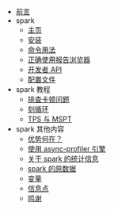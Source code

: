 <!-- _sidebar.md -->

* [前言](README.md)
* spark
  * [主页](spark.home.md)
  * [安装](spark.installation.md)
  * [命令用法](spark.command-usage.md)
  * [正确使用报告浏览器](spark.using-the-viewer.md)
  * [开发者 API](spark.developer-api.md)
  * [配置文件](spark.configuration.md)
* spark 教程
  * [排查卡顿问题](spark-guides.finding-the-cause-of-lag-spikes.md)
  * [刻循环](spark-guides.the-tick-loop.md)
  * [TPS 与 MSPT](spark-guides.tps-and-mspt.md)
* spark 其他内容
  * [优势何在？](spark-misc.spark-vs.-others.md)
  * [使用 async-profiler 引擎](spark-misc.using-async-profiler-engine.md)
  * [关于 spark 的统计信息](spark-misc.about-spark-metrics.md)
  * [spark 的原数据](spark-misc.raw-spark-data.md)
  * [变量](spark-misc.placeholders.md)
  * [信息点](spark-misc.info-points.md)
  * [鸣谢](spark-misc.credits.md)